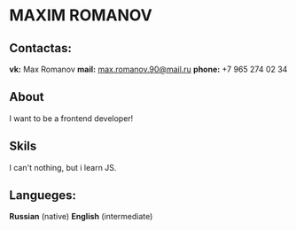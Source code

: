 # MAXIM ROMANOV

## Contactas:
**vk:** Max Romanov
**mail:** max.romanov.90@mail.ru
**phone:** +7 965 274 02 34

## About
I want to be a frontend developer!

## Skils
I can't nothing, but i learn JS.

## Langueges:
**Russian** (native)
**English** (intermediate)
